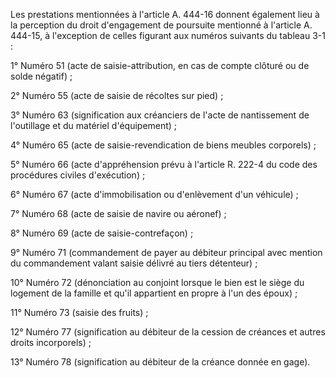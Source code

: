 Les prestations mentionnées à l'article A. 444-16 donnent également lieu à la perception du droit d'engagement de poursuite mentionné à l'article A. 444-15, à l'exception de celles figurant aux numéros suivants du tableau 3-1 :   

  
 1° Numéro 51 (acte de saisie-attribution, en cas de compte clôturé ou de solde négatif) ;   

  
 2° Numéro 55 (acte de saisie de récoltes sur pied) ;   

  
 3° Numéro 63 (signification aux créanciers de l'acte de nantissement de l'outillage et du matériel d'équipement) ;   

  
 4° Numéro 65 (acte de saisie-revendication de biens meubles corporels) ;   

  
 5° Numéro 66 (acte d'appréhension prévu à l'article R. 222-4 du code des procédures civiles d'exécution) ;   

  
 6° Numéro 67 (acte d'immobilisation ou d'enlèvement d'un véhicule) ;   

  
 7° Numéro 68 (acte de saisie de navire ou aéronef) ;   

  
 8° Numéro 69 (acte de saisie-contrefaçon) ;   

  
 9° Numéro 71 (commandement de payer au débiteur principal avec mention du commandement valant saisie délivré au tiers détenteur) ;   

  
 10° Numéro 72 (dénonciation au conjoint lorsque le bien est le siège du logement de la famille et qu'il appartient en propre à l'un des époux) ;   

  
 11° Numéro 73 (saisie des fruits) ;   

  
 12° Numéro 77 (signification au débiteur de la cession de créances et autres droits incorporels) ;   

  
 13° Numéro 78 (signification au débiteur de la créance donnée en gage). 

